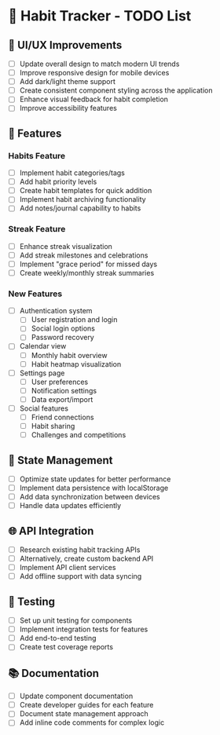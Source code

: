 # 🎯 Habit Tracker - TODO List

## 🎨 UI/UX Improvements

- [ ] Update overall design to match modern UI trends
- [ ] Improve responsive design for mobile devices
- [ ] Add dark/light theme support
- [ ] Create consistent component styling across the application
- [ ] Enhance visual feedback for habit completion
- [ ] Improve accessibility features

## 🧩 Features

### Habits Feature

- [ ] Implement habit categories/tags
- [ ] Add habit priority levels
- [ ] Create habit templates for quick addition
- [ ] Implement habit archiving functionality
- [ ] Add notes/journal capability to habits

### Streak Feature

- [ ] Enhance streak visualization
- [ ] Add streak milestones and celebrations
- [ ] Implement "grace period" for missed days
- [ ] Create weekly/monthly streak summaries

### New Features

- [ ] Authentication system
  - [ ] User registration and login
  - [ ] Social login options
  - [ ] Password recovery
- [ ] Calendar view
  - [ ] Monthly habit overview
  - [ ] Habit heatmap visualization
- [ ] Settings page
  - [ ] User preferences
  - [ ] Notification settings
  - [ ] Data export/import
- [ ] Social features
  - [ ] Friend connections
  - [ ] Habit sharing
  - [ ] Challenges and competitions

## 🔄 State Management

- [ ] Optimize state updates for better performance
- [ ] Implement data persistence with localStorage
- [ ] Add data synchronization between devices
- [ ] Handle data updates efficiently

## 🌐 API Integration

- [ ] Research existing habit tracking APIs
- [ ] Alternatively, create custom backend API
- [ ] Implement API client services
- [ ] Add offline support with data syncing

## 🧪 Testing

- [ ] Set up unit testing for components
- [ ] Implement integration tests for features
- [ ] Add end-to-end testing
- [ ] Create test coverage reports

## 📚 Documentation

- [ ] Update component documentation
- [ ] Create developer guides for each feature
- [ ] Document state management approach
- [ ] Add inline code comments for complex logic
